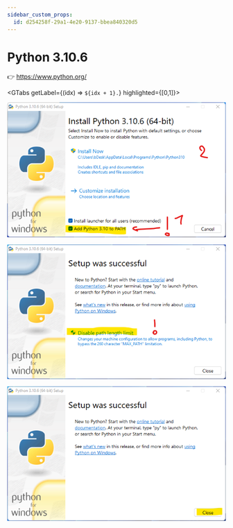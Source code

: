 ```yaml
---
sidebar_custom_props:
  id: d254258f-29a1-4e20-9137-bbea840320d5
---
```


# Python 3.10.6

👉 https://www.python.org/

<GTabs getLabel={(idx) => `${idx + 1}.`} highlighted={[0,1]}>

![:mdi-flash-triangle--orange: Python zum Pfad hinzufügen!](images/py-1.png)

![Allenfalls bereits konfiguriert](images/py-2.png)

![Fertig](images/py-3.png)
</GTabs>